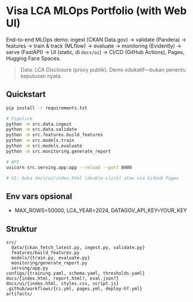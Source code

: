 # Visa LCA MLOps Portfolio (with Web UI)

End-to-end MLOps demo: ingest (CKAN Data.gov) → validate (Pandera) → features → train & track (MLflow) → evaluate → monitoring (Evidently) → serve (FastAPI) → UI (static, di `docs/ui`) → CI/CD (GitHub Actions), Pages, Hugging Face Spaces.

> Data: LCA Disclosure (proxy publik). Demo edukatif—bukan penentu keputusan nyata.

## Quickstart
```bash
pip install -r requirements.txt

# Pipeline
python -m src.data.ingest
python -m src.data.validate
python -m src.features.build_features
python -m src.models.train
python -m src.models.evaluate
python -m src.monitoring.generate_report

# API
uvicorn src.serving.app:app --reload --port 8000

# UI: buka docs/ui/index.html (double-click) atau via GitHub Pages
```

## Env vars opsional
- MAX_ROWS=50000, LCA_YEAR=2024, DATAGOV_API_KEY=YOUR_KEY

## Struktur
```
src/
  data/{ckan_fetch_latest.py, ingest.py, validate.py}
  features/build_features.py
  models/{train.py, evaluate.py}
  monitoring/generate_report.py
  serving/app.py
configs/{training.yaml, schema.yaml, thresholds.yaml}
docs/{index.html, report.html?, eval.json?}
docs/ui/{index.html, styles.css, script.js}
.github/workflows/{ci.yml, pages.yml, deploy-hf.yml}
artifacts/
```
